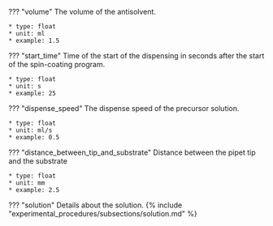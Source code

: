 ??? "volume"
    The volume of the antisolvent.

    * type: float
    * unit: ml
    * example: 1.5

??? "start_time"
    Time of the start of the dispensing in seconds after the start of the spin-coating program.

    * type: float
    * unit: s
    * example: 25

??? "dispense_speed"
    The dispense speed of the precursor solution.

    * type: float
    * unit: ml/s
    * example: 0.5

??? "distance_between_tip_and_substrate"
    Distance between the pipet tip and the substrate

    * type: float
    * unit: mm
    * example: 2.5

??? "solution"
    Details about the solution.
    {% include "experimental_procedures/subsections/solution.md" %} 